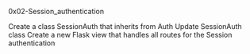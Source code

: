 0x02-Session_authentication

Create a class SessionAuth that inherits from Auth
Update SessionAuth class
Create a new Flask view that handles all routes for the Session authentication
